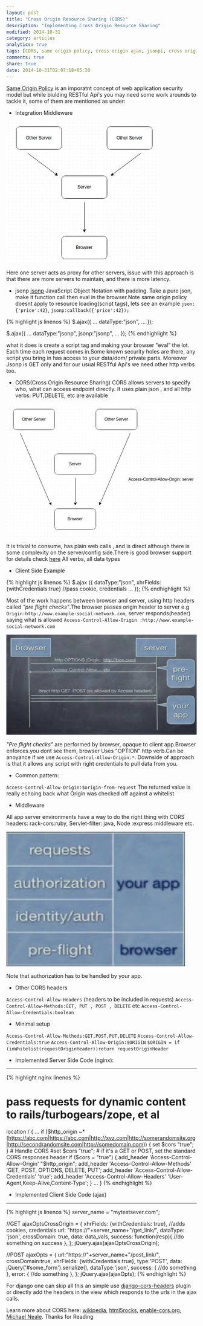 ```yaml
---
layout: post
title: "Cross Origin Resource Sharing (CORS)"
description: "Implementing Cross Origin Resource Sharing"
modified: 2014-10-31
category: articles
analytics: true
tags: [CORS, same origin policy, cross origin ajax, jsonpi, cross origin resource sharing]
comments: true
share: true
date: 2014-10-31T02:07:18+05:30
---
```

[Same Origin Policy](http://en.wikipedia.org/wiki/Same-origin_policy) is an imporatnt concept of web application security model but while biulding RESTful Api's you may need some work arounds to tackle it, some of them are mentioned as under:

* Integration Middleware

![Diagram1](/images/cors1e.png)

Here one server acts as proxy for other servers, issue with this approach is that there are more servers to maintain, and there is more latency.

* jsonp
[jsonp](http://en.wikipedia.org/wiki/JSONP) JavaScript Object Notation with padding. Take a pure json, make it function call then eval in the browser.Note same origin policy doesnt apply to resource loading(script tags), lets see an example `json:{'price':42}`, `jsonp:callback({'price':42});`

{% highlight js linenos %}
$.ajax({
	...
	dataType:"json",
	...
});

$.ajax({
	...
	dataType:"jsonp",
	jsonp:"jsonp",
	...
});
{% endhighlight %}

what it does is create a script tag and making your browser "eval" the lot. Each time each request comes in.Some known security holes are there, any script you bring in has access to your data/dom/ private parts. Moreover Jsonp is GET only and for our usual RESTful Api's we need other http verbs too.

* CORS(Cross Origin Resource Sharing)
CORS allows servers to specify who, what can access endpoint directly. It uses plain json , and all http verbs: PUT,DELETE, etc are available

![Diagram2](/images/cors2e.png)

It is trivial to consume, has plain web calls , and is direct although there is some complexity on the server/config side.There is good browser support for details check [here](http://caniuse.com/#feat=cors)
All verbs, all data types


* Client Side Example

{% highlight js linenos %}
$.ajax ({
	dataType:"json",
	xhrFields:{withCredentials:true} //pass cookie, credentials
	...
});
{% endhighlight %}

Most of the work happens between browser and server, using http headers called *"pre flight checks"*.The browser passes origin header to server e.g
`Origin:http://www.example-social-network.com`, server responds(header) saying what is allowed `Access-Control-Allow-Origin :http://www.example-social-network.com`

![Diagram4](/images/cors4e.png)

*"Pre flight checks"* are performed by browser, opaque to client app.Browser enforces.you dont see them, browser Uses "OPTION" http verb.Can be anoyance if we use `Access-Control-Allow-Origin:*`. Downside of approach is that it allows any script with right credentials to pull data from you.

* Common pattern:

`Access-Control-Allow-Origin:$origin-from-request`
The returned value is really echoing back what Origin was checked  off against a whitelist


* Middleware

All app server environments have a way to do the right thing with CORS headers: rack-cors:ruby, Servlet-filter: java, Node :express middleware
etc.

![Diagram3](/images/cors3e.png)

Note that authorization has to be handled by your app.

* Other CORS headers

`Access-Control-Allow-Headers` (headers to be included in requests)
`Access-Control-Allow-Methods:GET, PUT , POST , DELETE` etc
`Access-Control-Allow-Credentials:boolean`

* Minimal setup

`Access-Control-Allow-Methods:GET,POST,PUT,DELETE`
`Access-Control-Allow-Credentials:true`
`Access-Control-Allow-Origin:$ORIGIN`
`$ORIGIN = if (inWhitelist(requestOriginHeader))return requestOriginHeader`


* Implemented Server Side Code (nginx):
----------------------------------

{% highlight nginx linenos %}
# pass requests for dynamic content to rails/turbogears/zope, et al
location / {
	 ...
	 if ($http_origin ~* (https://abc.com|https://abc.com|http://xyz.com|http://somerandomsite.org|http://secondrandomsite.com|http://somedomain.com)) {
	     set $cors "true";
	 }
	# Handle CORS
	#set $cors "true";
	# if it's a GET or POST, set the standard CORS responses header
	if ($cors = "true") {
	 add_header 'Access-Control-Allow-Origin' "$http_origin";
	 add_header 'Access-Control-Allow-Methods' 'GET, POST, OPTIONS, DELETE, PUT';
	 add_header 'Access-Control-Allow-Credentials' 'true';
	 add_header 'Access-Control-Allow-Headers' 'User-Agent,Keep-Alive,Content-Type';
	}
	...
}
{% endhighlight %}

* Implemented Client Side Code (ajax)
-------------------------------------

{% highlight js linenos %}
server_name = "mytestsever.com";

//GET
ajaxOptsCrossOrigin = {
	xhrFields: {withCredentials: true}, //adds cookies, credentials
	url: "https://"+server_name+"/get_link/",
	dataType: 'json',
	crossDomain: true,
	data: data_vals,
	success: function(resp){
		//do something on success
	},
};
jQuery.ajax(ajaxOptsCrossOrigin);

//POST
ajaxOpts = {
	url:"https://"+server_name+"/post_link/",
	crossDomain:true,
	xhrFields: {withCredentials:true},
	type:'POST',
	data: jQuery('#some_form').serialize(),
	dataType:'json',
	success: {
		//do something
	},
	error: {
		//do something
	},
};
jQuery.ajax(ajaxOpts);
{% endhighlight %}

For django one can skip all this an simple use [django-cors-headers](https://github.com/ottoyiu/django-cors-headers) plugin or directly add the headers in the view which responds to the urls in the ajax calls.

Learn more about CORS here: [wikipedia](http://en.wikipedia.org/wiki/Cross-origin_resource_sharing), [html5rocks](http://www.html5rocks.com/en/tutorials/cors/), [enable-cors.org](enable-cors.org), [Michael Neale](http://www.youtube.com/watch?v=rlnhiwN8AnU). Thanks for Reading
